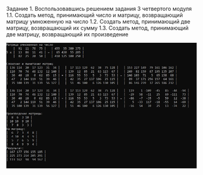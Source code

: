 Задание 1.
Воспользовавшись решением задания 3 четвертого модуля
1.1. Создать метод, принимающий число и матрицу, возвращающий матрицу умноженную на число
1.2. Создать метод, принимающий две матрицу, возвращающий их сумму
1.3. Создать метод, принимающий две матрицу, возвращающий их произведение

![Image alt](https://github.com/sergey-crusher/Skillbox_CSharp/blob/master/5.%20SeparatingLogic-UsingMethods/SeparatingLogic-UsingMethods/1/result.JPG)